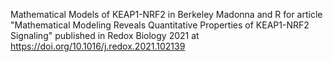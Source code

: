 Mathematical Models of KEAP1-NRF2 in Berkeley Madonna and R for article "Mathematical Modeling Reveals Quantitative Properties of KEAP1-NRF2 Signaling" published in Redox Biology 2021 at https://doi.org/10.1016/j.redox.2021.102139

